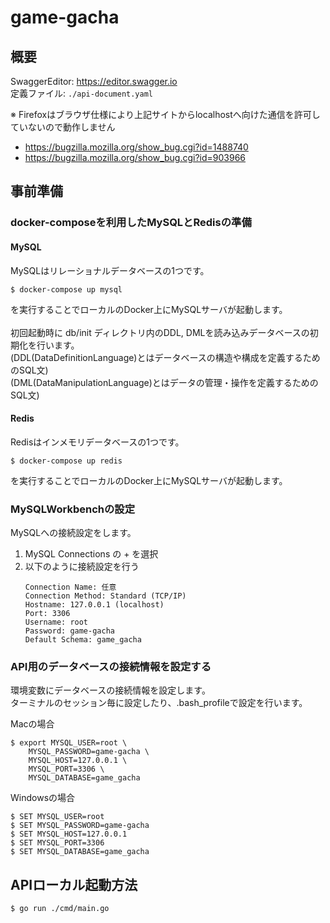 # game-gacha
## 概要

SwaggerEditor: <https://editor.swagger.io> <br>
定義ファイル: `./api-document.yaml`<br>

※ Firefoxはブラウザ仕様により上記サイトからlocalhostへ向けた通信を許可していないので動作しません
- https://bugzilla.mozilla.org/show_bug.cgi?id=1488740
- https://bugzilla.mozilla.org/show_bug.cgi?id=903966

## 事前準備
### docker-composeを利用したMySQLとRedisの準備
#### MySQL
MySQLはリレーショナルデータベースの1つです。
```
$ docker-compose up mysql
```
を実行することでローカルのDocker上にMySQLサーバが起動します。<br>
<br>
初回起動時に db/init ディレクトリ内のDDL, DMLを読み込みデータベースの初期化を行います。<br>
(DDL(DataDefinitionLanguage)とはデータベースの構造や構成を定義するためのSQL文)<br>
(DML(DataManipulationLanguage)とはデータの管理・操作を定義するためのSQL文)

#### Redis
Redisはインメモリデータベースの1つです。<br>
```
$ docker-compose up redis
```
を実行することでローカルのDocker上にMySQLサーバが起動します。

### MySQLWorkbenchの設定
MySQLへの接続設定をします。
1. MySQL Connections の + を選択
2. 以下のように接続設定を行う
    ```
    Connection Name: 任意 
    Connection Method: Standard (TCP/IP)
    Hostname: 127.0.0.1 (localhost)
    Port: 3306
    Username: root
    Password: game-gacha
    Default Schema: game_gacha
    ```

### API用のデータベースの接続情報を設定する
環境変数にデータベースの接続情報を設定します。<br>
ターミナルのセッション毎に設定したり、.bash_profileで設定を行います。

Macの場合
```
$ export MYSQL_USER=root \
    MYSQL_PASSWORD=game-gacha \
    MYSQL_HOST=127.0.0.1 \
    MYSQL_PORT=3306 \
    MYSQL_DATABASE=game_gacha
```

Windowsの場合
```
$ SET MYSQL_USER=root
$ SET MYSQL_PASSWORD=game-gacha
$ SET MYSQL_HOST=127.0.0.1
$ SET MYSQL_PORT=3306
$ SET MYSQL_DATABASE=game_gacha
```

## APIローカル起動方法
```
$ go run ./cmd/main.go
```